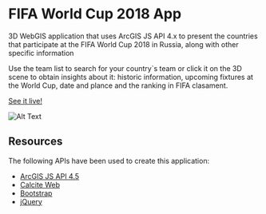 # FIFA World Cup 2018 App

3D WebGIS application that uses ArcGIS JS API 4.x to present the countries that participate at the FIFA World Cup 2018 in Russia, along with other specific information

Use the team list to search for your country`s team or click it on the 3D scene to obtain insights about it: historic information, upcoming fixtures at the World Cup, date and plance and the ranking in FIFA clasament.

[See it live!](https://ialixandroae.github.io/worldCup2018/)

![Alt Text](https://media.giphy.com/media/3o752aHWuvfOw6vXDW/giphy.gif)

## Resources
The following APIs have been used to create this application:
* <a target="blank" href="https://developers.arcgis.com/javascript/">ArcGIS JS API 4.5</a>
* <a target="blank" href="http://esri.github.io/calcite-web/">Calcite Web</a>
* <a target="blank" href="https://getbootstrap.com/">Bootstrap</a>
* <a target="blank" href="https://jquery.com/">jQuery</a>
